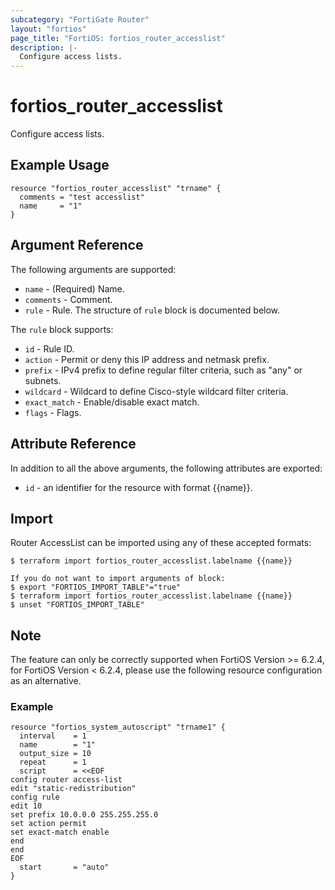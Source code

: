 ```yaml
---
subcategory: "FortiGate Router"
layout: "fortios"
page_title: "FortiOS: fortios_router_accesslist"
description: |-
  Configure access lists.
---
```


# fortios_router_accesslist
Configure access lists.


## Example Usage

```hcl
resource "fortios_router_accesslist" "trname" {
  comments = "test accesslist"
  name     = "1"
}
```

## Argument Reference

The following arguments are supported:

* `name` - (Required) Name.
* `comments` - Comment.
* `rule` - Rule. The structure of `rule` block is documented below.

The `rule` block supports:

* `id` - Rule ID.
* `action` - Permit or deny this IP address and netmask prefix.
* `prefix` - IPv4 prefix to define regular filter criteria, such as "any" or subnets.
* `wildcard` - Wildcard to define Cisco-style wildcard filter criteria.
* `exact_match` - Enable/disable exact match.
* `flags` - Flags.


## Attribute Reference

In addition to all the above arguments, the following attributes are exported:
* `id` - an identifier for the resource with format {{name}}.

## Import

Router AccessList can be imported using any of these accepted formats:
```
$ terraform import fortios_router_accesslist.labelname {{name}}

If you do not want to import arguments of block:
$ export "FORTIOS_IMPORT_TABLE"="true"
$ terraform import fortios_router_accesslist.labelname {{name}}
$ unset "FORTIOS_IMPORT_TABLE"
```


## Note
The feature can only be correctly supported when FortiOS Version >= 6.2.4, for FortiOS Version < 6.2.4, please use the following resource configuration as an alternative.

### Example
```hcl
resource "fortios_system_autoscript" "trname1" {
  interval    = 1
  name        = "1"
  output_size = 10
  repeat      = 1
  script      = <<EOF
config router access-list
edit "static-redistribution"
config rule
edit 10
set prefix 10.0.0.0 255.255.255.0
set action permit
set exact-match enable
end
end
EOF
  start       = "auto"
}
```


